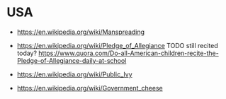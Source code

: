 # USA

- <https://en.wikipedia.org/wiki/Manspreading>

- <https://en.wikipedia.org/wiki/Pledge_of_Allegiance> TODO still recited today? <https://www.quora.com/Do-all-American-children-recite-the-Pledge-of-Allegiance-daily-at-school>

- <https://en.wikipedia.org/wiki/Public_Ivy>

- <https://en.wikipedia.org/wiki/Government_cheese>
